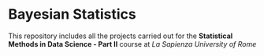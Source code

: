 # Bayesian Statistics

This repository includes all the projects carried out for the **Statistical Methods in Data Science - Part II** course at *La Sapienza University of Rome*
